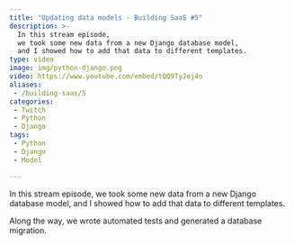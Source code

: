 ```yaml
---
title: "Updating data models - Building SaaS #5"
description: >-
  In this stream episode,
  we took some new data from a new Django database model,
  and I showed how to add that data to different templates.
type: video
image: img/python-django.png
video: https://www.youtube.com/embed/tQQ9TyJoj4o
aliases:
 - /building-saas/5
categories:
 - Twitch
 - Python
 - Django
tags:
 - Python
 - Django
 - Model

---
```


In this stream episode,
we took some new data from a new Django database model,
and I showed how to add that data to different templates.

Along the way, we wrote automated tests and generated a database migration.
